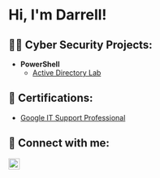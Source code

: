 <h1>Hi, I'm Darrell!</h1>

<h2>👨‍💻 Cyber Security Projects:</h2>

- <b>PowerShell</b>
  - [Active Directory Lab](https://github.com/Semaj27/ActiveDirectoryLab)

<h2>📄 Certifications:</h2>

  - [Google IT Support Professional](https://www.coursera.org/account/accomplishments/specialization/certificate/AZYYNTKQ7GYL)

<h2> 🤳 Connect with me:</h2>

[<img align="left" alt="DarrellHolmes | LinkedIn" width="22px" src="https://cdn.jsdelivr.net/npm/simple-icons@v3/icons/linkedin.svg" />][linkedin]



[linkedin]: https://www.linkedin.com/in/semaj-holmes/

<!--
**joshmadakor1/joshmadakor1** is a ✨ _special_ ✨ repository because its `README.md` (this file) appears on your GitHub profile.

Here are some ideas to get you started:

- 🔭 I’m currently working on ...
- 🌱 I’m currently learning ...
- 👯 I’m looking to collaborate on ...
- 🤔 I’m looking for help with ...
- 💬 Ask me about ...
- 📫 How to reach me: ...
- 😄 Pronouns: ...
- ⚡ Fun fact: ...
-->
